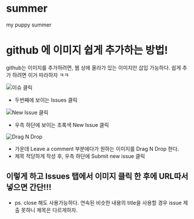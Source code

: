 # summer
my puppy summer

# github 에 이미지 쉽게 추가하는 방법! 

github는 이미지를 추가하려면, 웹 상에 올라가 있는 이미지만 삽입 가능하다.
쉽게 추가 하려면 이거 따라하자 ㅋㅋ

![이슈 클릭](https://user-images.githubusercontent.com/48010847/54072213-057e6d80-42bb-11e9-84b8-2f3a11ab19e2.PNG)
* 두번째에 보이는 Issues 클릭


![New Issue 클릭](https://user-images.githubusercontent.com/48010847/54072214-057e6d80-42bb-11e9-8916-61aa2f291f0d.PNG)
* 우측 하단에 보이는 초록색 New Issue 클릭


![Drag N Drop](https://user-images.githubusercontent.com/48010847/54072212-04e5d700-42bb-11e9-9610-1a87428ce056.PNG)
* 가운데 Leave a comment 부분에다가 원하는 이미지를 Drag N Drop 한다.
* 제목 적당하게 작성 후, 우측 하단에 Submit new issue 클릭



## 이렇게 하고 Issues 탭에서 이미지 클릭 한 후에 URL따서 넣으면 간단!!!

* ps. close 해도 사용가능하다. 연속된 비슷한 내용의 title을 사용할 경우 issue 제출 못하니 제목은 다르게하자.



